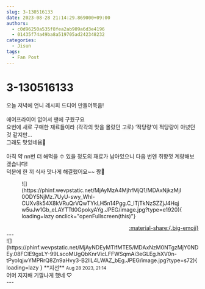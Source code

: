 ```yaml
---
slug: 3-130516133
date: 2023-08-28 21:14:29.869000+09:00
authors:
  - c0d96250a535f8fea2ab909a6d3e4196
  - 01435f74a49ba8a519705ad242348232
categories:
  - Jisun
tags:
  - Fan Post
---
```


# 3-130516133

<div class="post-container" markdown="1">
<div class="content-container md-sidebar__scrollwrap" markdown="1">

오늘 저녁에 언니 레시피 드디어 만들어묵음!<br><br>에어프라이어 없어서 팬에 구웠구요<br>요번에 새로 구매한 재료들이라 (각각의 맛을 몰랐던 고로) ‘적당량’이 적당량이 아녔던 것 같지만...<br>그래도 맛있네욤🤤<br><br>아직 약 nn번 더 해먹을 수 있을 정도의 재료가 남아있으니 다음 번엔 취향껏 계량해보겠습니다!<br>덕분에 한 끼 식사 맛나게 해결했어요~~ 짱🫡
<figure markdown="1">
![](https://phinf.wevpstatic.net/MjAyMzA4MjhfMjQ1/MDAxNjkzMjI0ODY5NjMz.7UyU-swy_Whl-CUXv8k54X8kVRuQrVQwTYkLH5n14Pgg.C_lTjTkNzSZZjJ4Hqjw5uJw1Gb_eLAYTTtl0GpokyAYg.JPEG/image.jpg?type=e1920){ loading=lazy onclick="openFullscreen(this)"}
</figure>


</div>
</div>

<div style="text-align: right;" markdown="1">
<a href="https://weverse.io/fromis9/fanpost/3-130516133" style="text-align: right;">:material-share:{.big-emoji}</a>
</div>
---

<div class="comments-container md-sidebar__scrollwrap" markdown="1">
<div class="comment" markdown="1">
<div class='id-container' markdown="1">
![](https://phinf.wevpstatic.net/MjAyNDEyMTlfMTE5/MDAxNzM0NTgzMjY0NDEy.08FClE9gxLY-99LscoMUgQbKnrVicLFFWSqmAi3eGLEg.hXV0n-tPyoIqjwYMPRrQ8Zn9aHvy3-B2llL4LWAZ_bEg.JPEG/image.jpg?type=s72){ loading=lazy }
**<span class="artist">지선</span>** <small>Aug 28 2023, 21:14</small><br>
</div>
<div class='comment-body' markdown="1">
어머 지지배 기깔나게 했네 ♡ 
</div>
</div>
</div>
---
